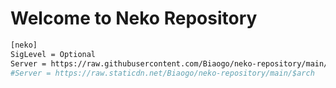# Welcome to Neko Repository

```bash
[neko]
SigLevel = Optional
Server = https://raw.githubusercontent.com/Biaogo/neko-repository/main/$arch
#Server = https://raw.staticdn.net/Biaogo/neko-repository/main/$arch
```
